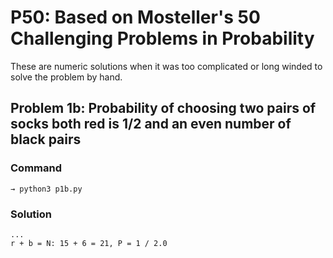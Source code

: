 # P50: Based on Mosteller's 50 Challenging Problems in Probability

These are numeric solutions when it was too complicated or long winded to solve the problem by hand.

## Problem 1b: Probability of choosing two pairs of socks both red is 1/2 and an even number of black pairs

### Command
```
→ python3 p1b.py
```

### Solution
```
...
r + b = N: 15 + 6 = 21, P = 1 / 2.0
```

